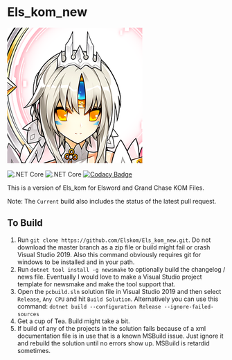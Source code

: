 # Els_kom_new

![Els_kom Icon](./els_kom.png)

![.NET Core](https://github.com/Elskom/Els_kom_new/workflows/.NET%20Core/badge.svg?branch=main&event=push)
![.NET Core](https://github.com/Elskom/Els_kom_new/workflows/.NET%20Core/badge.svg?event=pull_request)
[![Codacy Badge](https://api.codacy.com/project/badge/Grade/1ec89deb386140fa983b577708d952e2)](https://app.codacy.com/gh/Elskom/Els_kom_new?utm_source=github.com&utm_medium=referral&utm_content=Elskom/Els_kom_new&utm_campaign=Badge_Grade)

This is a version of Els_kom for Elsword and Grand Chase KOM Files.

Note: The ``Current`` build also includes the status of the latest pull request.

## To Build

1. Run ``git clone https://github.com/Elskom/Els_kom_new.git``. Do not download the master branch as a zip file or build might fail or crash Visual Studio 2019. Also this command obviously requires git for windows to be installed and in your path.
2. Run ``dotnet tool install -g newsmake`` to optionally build the changelog / news file. Eventually I would love to make a Visual Studio project template for newsmake and make the tool support that.
3. Open the ``pcbuild.sln`` solution file in Visual Studio 2019 and then select ``Release``, ``Any CPU`` and hit ``Build Solution``. Alternatively you can use this command: ``dotnet build --configuration Release --ignore-failed-sources``
4. Get a cup of Tea. Build might take a bit.
5. If build of any of the projects in the solution fails because of a xml documentation file is in use that is a known MSBuild issue. Just ignore it and rebuild the solution until no errors show up. MSBuild is retardid sometimes.
